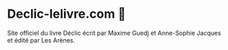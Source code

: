 # Declic-lelivre.com 📖️ 
Site officiel du livre Déclic écrit par Maxime Guedj et Anne-Sophie Jacques et édité par Les Arènes.
